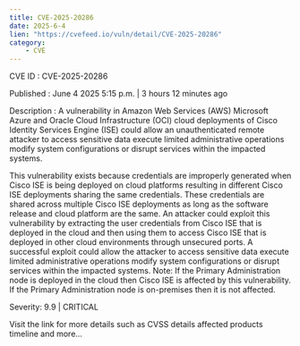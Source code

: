 ```yaml
---
title: CVE-2025-20286
date: 2025-6-4
lien: "https://cvefeed.io/vuln/detail/CVE-2025-20286"
category:
    - CVE
---
```


CVE ID : CVE-2025-20286

Published :  June 4
2025
5:15 p.m. | 3 hours
12 minutes ago

Description : A vulnerability in Amazon Web Services (AWS)
Microsoft Azure
and Oracle Cloud Infrastructure (OCI) cloud deployments of Cisco Identity Services Engine (ISE) could allow an unauthenticated
remote attacker to access sensitive data
execute limited administrative operations
modify system configurations
or disrupt services within the impacted systems.

This vulnerability exists  because credentials are improperly generated when Cisco ISE is being deployed on cloud platforms
resulting in different Cisco ISE deployments sharing the same credentials. These credentials are shared across multiple Cisco ISE deployments as long as the software release and cloud platform are the same. An attacker could exploit this vulnerability by extracting the user credentials from Cisco ISE that is deployed in the cloud and then using them to access Cisco ISE that is deployed in other cloud environments through unsecured ports. A successful exploit could allow the attacker to access sensitive data
execute limited administrative operations
modify system configurations
or disrupt services within the impacted systems.
Note: If the Primary Administration node is deployed in the cloud
then Cisco ISE is affected by this vulnerability. If the Primary Administration node is on-premises
then it is not affected.

Severity: 9.9 | CRITICAL

Visit the link for more details
such as CVSS details
affected products
timeline
and more...
